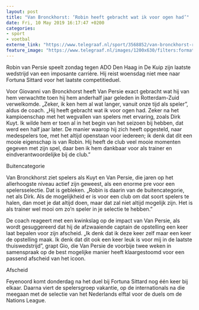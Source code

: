 ```yaml
---
layout: post
title: "Van Bronckhorst: ‘Robin heeft gebracht wat ik voor ogen had’"
date: Fri, 10 May 2019 16:17:47 +0200
categories: 
- sport 
- voetbal 
externe_link: "https://www.telegraaf.nl/sport/3568852/van-bronckhorst-robin-heeft-gebracht-wat-ik-voor-ogen-had"
feature_image: "https://www.telegraaf.nl/images/1200x630/filters:format(jpeg):quality(80)/cdn-kiosk-api.telegraaf.nl/29f6c22a-74d4-11e9-9df2-0255c322e81b.jpg"
---
```


<p class="intro">Robin van Persie speelt zondag tegen ADO Den Haag in De Kuip zijn laatste wedstrijd van een imposante carrière. Hij reist woensdag niet mee naar Fortuna Sittard voor het laatste competitieduel.</p> <p>Voor Giovanni van Bronckhorst heeft Van Persie exact gebracht wat hij van hem verwachtte toen hij hem anderhalf jaar geleden in Rotterdam-Zuid verwelkomde. „Zeker, ik ken hem al wat langer, vanuit onze tijd als speler”, aldus de coach. „Hij heeft gebracht wat ik voor ogen had. Zeker na het kampioenschap met het wegvallen van spelers met ervaring, zoals Dirk Kuyt. Ik wilde hem er toen al in het begin van het seizoen bij hebben, dat werd een half jaar later. De manier waarop hij zich heeft opgesteld, naar medespelers toe, met het altijd openstaan voor iedereen; ik denk dat dit een mooie eigenschap is van Robin. Hij heeft de club veel mooie momenten gegeven met zijn spel, daar ben ik hem dankbaar voor als trainer en eindverantwoordelijke bij de club.”</p><p>Buitencategorie</p><p>Van Bronckhorst ziet spelers als Kuyt en Van Persie, die jaren op het allerhoogste niveau actief zijn geweest, als een enorme pre voor een spelersselectie. Dat is gebleken. „Robin is daarin van de buitencategorie, net als Dirk. Als de mogelijkheid er is voor een club om dat soort spelers te halen, dan moet je dat altijd doen, maar dat zal niet altijd mogelijk zijn. Het is als trainer wel mooi om zo’n speler in je selectie te hebben.”</p><p>De coach reageert met een kwinkslag op de impact van Van Persie, als wordt gesuggereerd dat hij de afzwaaiende captain de opstelling een keer laat bepalen voor zijn afscheid. „Ik denk dat ik deze keer zelf maar een keer de opstelling maak. Ik denk dat dit ook een keer leuk is voor mij in de laatste thuiswedstrijd”, grapt Gio, die Van Persie de voorbije twee weken in samenspraak op de best mogelijke manier heeft klaargestoomd voor een passend afscheid van het icoon.</p><p>Afscheid</p><p>Feyenoord komt donderdag na het duel bij Fortuna Sittard nog één keer bij elkaar. Daarna viert de spelersgroep vakantie, op de internationals na die meegaan met de selectie van het Nederlands elftal voor de duels om de Nations League.</p>
